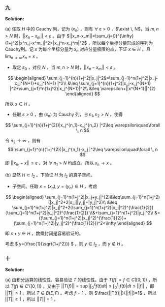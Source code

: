 ### 九

**Solution:**

(a) 任取 $H$ 中的 Cauchy 列，记为 $(x_n)$ ，则有 $\forall \, \varepsilon>0$ ，$\exist \, N$，当 $m,n>N$ 时，$||x_n-x_m||<\varepsilon$ 。由于 $||x_n-x_m||=\sum_{j=0}^{\infty}(1+j^2)|x^n_j-x^m_j|^2>|x_j^n-x_j^m|^2$ ，所以每个坐标分量形成的序列为Cauchy列。记 $x$ 为每个坐标分量为 $x_n$ 对应分量极限的点，下证 $x\in H$ ，且 $\lim_{n\rightarrow\infty}x_n=x$ 。

* 取定 $\varepsilon_0$ ，对应 $N$ ，当 $m,n>N$ 时，$||x_n-x_m||<\varepsilon$ 。

$$
\begin{aligned}
\sum_{j=1}^{n}(1+j^2)|x_j|^2&=\sum_{j=1}^n(1+j^2)|x_j-x_j^{N+1}+x_j^{N+1} |^2\\
&\leq \sum_{j=1}^{n}(1+j^2)|x_j-x_j^{N+1} |^2+\sum_{j=1}^n(1+j^2)|x_j^{N+1}|^2\\
&\leq \varepsilon+||x^{N+1}||^{2}
\end{aligned}
$$

所以 $x\in H$ 。

* 任取 $\varepsilon>0$ ，由 $(x_n)$ 为 Cauchy 列，$\exists\,n_1,n_2>N$ ，使得

$$
\sum_{j=1}^{n}(1+j^{2})|x_j^{n_1}-x_j^{n_2} |^2\leq \varepsilon\quad\forall \, n
$$

令 $n_{2}\rightarrow \infty$ ，则有
$$
\sum_{j=1}^{n}(1+j^{2})|x_j^{n_1}-x_j |^2\leq \varepsilon\quad\forall \, n
$$
 即 $||x_{n_1}-x||\leq\varepsilon$ ，对 $\forall \, n_1>N$ 均成立。所以 $x_n\rightarrow x$ 。

(b) 显然 $H\subset l_2$ 。下验证 $H$ 为 $l_2$ 的真子空间。

* 子空间。任取 $x=(x_n),y=(y_n)\in H$ ，考虑 

$$
\begin{aligned}
\sum_{j=1}^n(1+j^2)|x_j+y_j|^{2}&\leq\sum_{j=1}^n(1+j^2)(|x_j|^2+2|x_j||y_j|+|y_j|^2)\\
&\leq \sum_{j=1}^n(1+j^2)|x_j|^2+2(\sum_{j=1}^n(1+j^2)|x_j|^2)^{\frac{1}{2}}(\sum_{j=1}^n(1+j^2)|y_j|^2)^{\frac{1}{2}}
\\&+\sum_{j=1}^n(1+j^2)|y_j|^2\\
&=((\sum_{j=1}^n(1+j^2)|x_j|^2)^{\frac{1}{2}}+(\sum_{j=1}^n(1+j^2)|y_j|^2)^{\frac{1}{2}})^2<\infty
\end{aligned}
$$

即 $x+y\in H$ ，数乘封闭是容易验证的。

考虑 $  y=(\frac{1}{\sqrt{1+j^2}}) $ ，则 $y\in l_2$ ，而 $y\not\in H$ 。

### 十

**Solution:**

(a) 由积分运算的线性性，容易验证 $T$ 的线性性。由于 $T(f)'=f\in C([0,1])$ ，所以 $T(f)\in C'([0,1])$ 。又由于 $||T(f)||=\sup|\int_0^x f(t)\dd t|\leq \int_0^1|f(t)|\dd t\leq ||f||$ ，即 $||T||\leq1$ 。所以 $T\in B(E,F)$ 。考虑 $f=1$ ，则 $\frac{||T(f)||}{||f||}=1$ ，所以 $||T||\geq 1$ ，所以 $||T||=1$ 。